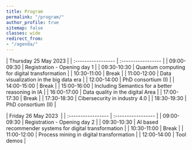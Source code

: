 ```yaml
---
title: Program
permalink: "/program/"
author_profile: true
sitemap: false
classes: wide
redirect_from:
- "/agenda/"
---
```


| Thursday 25 May 2023 |
| :----------------- | :----------------- |
| 09:00-09:30 | Registration - Opening day 1 |
| 09:30-10:30 | Quantum computing for digital transformation |
| 10:30-11:00 | Break |
| 11:00-12:00 | Data visualization in the big data era |
| 12:00-14:00 | PhD consortium (I) |
| 14:00-15:00 | Break |
| 15:00-16:00 | Including Semantics for a better reasoning in IA |
| 16:00-17:00 | Data quality in the digital Area |
| 17:00-17:30 | Break |
| 17:30-18:30 | Cibersecurity in industry 4.0 |
| 18:30-19:30 | PhD consortium (II) |

| Friday 26 May 2023   |
| :----------------- | :----------------- |
| 09:00-09:30 | Registration - Opening day 2 |
| 09:30-10:30 | AI based recommender systems for digital transformation |
| 10:30-11:00 | Break |
| 11:00-12:00 | Process mining in digital transformation |
| 12:00-14:00 | Tool demos |
